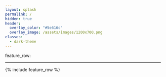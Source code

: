 ```yaml
---
layout: splash
permalink: /
hidden: true
header:
  overlay_color: "#5e616c"
  overlay_image: /assets/images/1200x700.png
classes:
  - dark-theme
---
```

feature_row:
    
---

{% include feature_row %}
